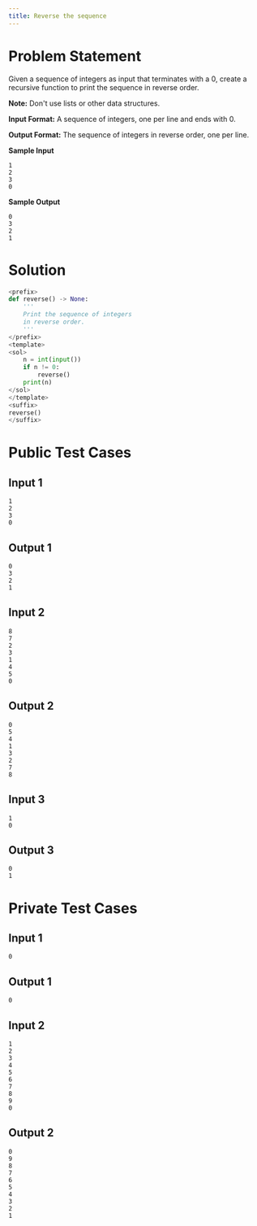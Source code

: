 ```yaml
---
title: Reverse the sequence 
---
```


# Problem Statement

Given a sequence of integers as input that terminates with a 0, create a recursive function to print the sequence in reverse order.

**Note:** Don't use lists or other data structures.

**Input Format:** A sequence of integers, one per line and ends with 0.

**Output Format:** The sequence of integers in reverse order, one per line.

**Sample Input**
```
1
2
3
0
```
**Sample Output**
```
0
3
2
1
```

# Solution
```python test.py  -r 'python test.py'
<prefix>
def reverse() -> None:
    '''
    Print the sequence of integers
    in reverse order.
    '''
</prefix>
<template>
<sol>
    n = int(input())
    if n != 0:
        reverse()
    print(n)
</sol>
</template>
<suffix>
reverse()
</suffix>
```

# Public Test Cases

## Input 1

```
1
2
3
0
```

## Output 1

```
0
3
2
1
```


## Input 2

```
8
7
2
3
1
4
5
0
```

## Output 2

```
0
5
4
1
3
2
7
8
```


## Input 3

```
1
0
```

## Output 3

```
0
1
```


# Private Test Cases

## Input 1

```
0
```

## Output 1

```
0
```

## Input 2

```
1
2
3
4
5
6
7
8
9
0
```

## Output 2

```
0
9
8
7
6
5
4
3
2
1
```
